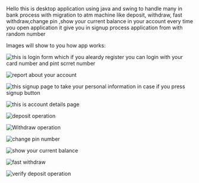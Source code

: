 Hello this is desktop application using java and swing to handle many in bank process with migration to atm machine like deposit, withdraw, fast withdraw,change pin ,show your current balance in your account 
every time you open application it give you in signup process application from with random number

Images will show to you how app works:
 

![this is login form which if you aleardy register you can login with your card number and pint scrret number](images/first.png "Login Page")


![report about your account](images/min.png "report page")


![this signup page to take your personal information in case if you press signup button](images/second.png "SignupFirtPage")


![this is account details page](images/four.png "SignupSecondPage")


![deposit operation](images/deposit.png "deposit page")

![Withdraw operation](images/withdraw.png "withdraw page")

![change pin number](images/pin.png "pin change page")


![show your current balance](images/balance.png "balance page")

![fast withdraw](images/fast.png "fast cash withdraw")

![verify deposit operation](images/depostsuccees7.png "deposit success")
